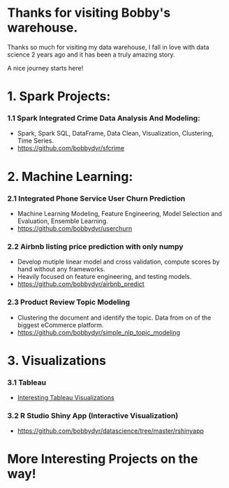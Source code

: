 # Thanks for visiting Bobby's warehouse.
Thanks so much for visiting my data warehouse, I fall in love with data science 2 years ago and it has been a truly amazing story.

A nice journey starts here!

# 1. Spark Projects:

  ### 1.1 Spark Integrated Crime Data Analysis And Modeling:
   - Spark, Spark SQL, DataFrame, Data Clean, Visualization, Clustering, Time Series.
   - https://github.com/bobbydyr/sfcrime
 
# 2. Machine Learning:
 
  ### 2.1 Integrated Phone Service User Churn Prediction 
   - Machine Learning Modeling, Feature Engineering, Model Selection and Evaluation, Ensemble Learning.
   - https://github.com/bobbydyr/userchurn
   
  ### 2.2 Airbnb listing price prediction with only numpy
   - Develop mutiple linear model and cross validation, compute scores by hand without any frameworks. 
   - Heavily focused on feature engineering, and testing models.
   - https://github.com/bobbydyr/airbnb_predict
  
  ### 2.3 Product Review Topic Modeling
   - Clustering the document and identify the topic. Data from on of the biggest eCommerce platform.
   - https://github.com/bobbydyr/simple_nlp_topic_modeling

# 3. Visualizations
  ### 3.1 Tableau
   - [Interesting Tableau Visualizations](tableau_port/README.md)

  ### 3.2 R Studio Shiny App (Interactive Visualization)

   - https://github.com/bobbydyr/datascience/tree/master/rshinyapp

# More Interesting Projects on the way!
